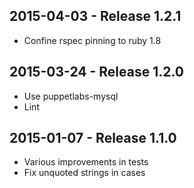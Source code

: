 ## 2015-04-03 - Release 1.2.1

- Confine rspec pinning to ruby 1.8

## 2015-03-24 - Release 1.2.0

- Use puppetlabs-mysql
- Lint

## 2015-01-07 - Release 1.1.0

- Various improvements in tests
- Fix unquoted strings in cases
